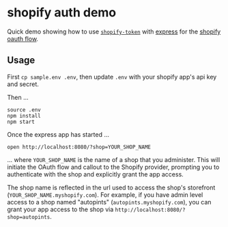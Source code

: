 # shopify auth demo

Quick demo showing how to use [`shopify-token`](https://github.com/lpinca/shopify-token) with [express](https://expressjs.com) for the [shopify oauth flow](https://help.shopify.com/api/guides/authentication/oauth).

## Usage

First `cp sample.env .env`, then update `.env` with your shopify app's api key
and secret.

Then ...
```
source .env
npm install
npm start
```

Once the express app has started ...
```
open http://localhost:8080/?shop=YOUR_SHOP_NAME
```
... where `YOUR_SHOP_NAME` is the name of a shop that you administer.  This will initiate the OAuth flow and callout to the Shopify provider, prompting you to authenticate with the shop and explicitly grant the app access.  

The shop name is reflected in the url used to access the shop's storefront (`YOUR_SHOP_NAME.myshopify.com`).  For example, if you have admin level access to a shop named "autopints" (`autopints.myshopify.com`), you can grant your app access to the shop via `http://localhost:8080/?shop=autopints`.



